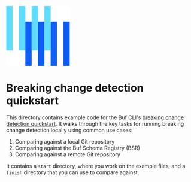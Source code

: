 ![The Buf logo](https://raw.githubusercontent.com/bufbuild/buf-examples/main/.github/buf-logo.svg)

# Breaking change detection quickstart

This directory contains example code for the Buf CLI's [breaking change detection quickstart][docs].
It walks through the key tasks for running breaking change detection locally using common use cases:

1. Comparing against a local Git repository
2. Comparing against the Buf Schema Registry (BSR)
3. Comparing against a remote Git repository

It contains a `start` directory, where you work on the example files, and a `finish` directory that you can use to compare against.

[docs]: https://buf.build/docs/breaking/quickstart/
